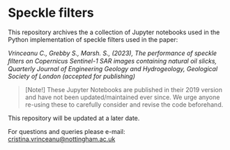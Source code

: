 # Speckle filters

This repository archives the a collection of Jupyter notebooks used in the Python implementation of speckle filters used in the paper:

_Vrinceanu C., Grebby S., Marsh. S., (2023),  The performance of speckle ﬁlters on Copernicus Sentinel-1 SAR images containing natural oil slicks, Quarterly Journal of Engineering Geology and Hydrogeology, Geological Society of London (accepted for publishing)_

>[Note!]
>These Jupyter Notebooks are published in their 2019 version and have not been updated/maintained ever since.
We urge anyone re-using these to carefully consider and revise the code beforehand.

This repository will be updated at a later date.

For questions and queries please e-mail:
cristina.vrinceanu@nottingham.ac.uk

